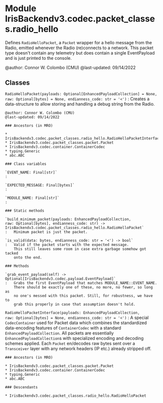 Module IrisBackendv3.codec.packet_classes.radio_hello
=====================================================
Defines `RadioHelloPacket`, a `Packet` wrapper for a hello message from the
Radio, emitted whenever the Radio (re)connects to a network. This packet type
doesn't contain any telemetry but does contain a single EventPayload and is
just printed to the console.

@author: Connor W. Colombo (CMU)
@last-updated: 09/14/2022

Classes
-------

`RadioHelloPacket(payloads: Optional[EnhancedPayloadCollection] = None, raw: Optional[bytes] = None, endianness_code: str = '<')`
:   Creates a data-structure to allow storing and handling a debug string from
    the Radio.
    
    @author: Connor W. Colombo (CMU)
    @last-updated: 09/14/2022

    ### Ancestors (in MRO)

    * IrisBackendv3.codec.packet_classes.radio_hello.RadioHelloPacketInterface
    * IrisBackendv3.codec.packet_classes.packet.Packet
    * IrisBackendv3.codec.container.ContainerCodec
    * typing.Generic
    * abc.ABC

    ### Class variables

    `EVENT_NAME: Final[str]`
    :

    `EXPECTED_MESSAGE: Final[bytes]`
    :

    `MODULE_NAME: Final[str]`
    :

    ### Static methods

    `build_minimum_packet(payloads: EnhancedPayloadCollection, raw: Optional[bytes], endianness_code: str) ‑> IrisBackendv3.codec.packet_classes.radio_hello.RadioHelloPacket`
    :   Minimum packet is just the packet.

    `is_valid(data: bytes, endianness_code: str = '<') ‑> bool`
    :   Valid if the packet starts with the expected message.
        This still leaves some room in case extra garbage somehow got tacked
        onto the end.

    ### Methods

    `grab_event_payload(self) ‑> Optional[IrisBackendv3.codec.payload.EventPayload]`
    :   Grabs the first EventPayload that matches MODULE_NAME::EVENT_NAME.
        There should be exactly one of these, no more, no fewer, so long as 
        no one's messed with this packet. Still, for robustness, we have to
        grab this properly in case that assumption doesn't hold.

`RadioHelloPacketInterface(payloads: EnhancedPayloadCollection, raw: Optional[bytes] = None, endianness_code: str = '<')`
:   A special `CodecContainer` used for Packet data which combines the
    standardized data-encoding features of `ContainerCodec` with a standard
    `EnhancedPayloadCollection`. All packets are essentially 
    `EnhancedPayloadCollection`s with specialized encoding and decoding schemes
    applied. Each `Packet` en/decodes raw bytes sent over a `Transceiver` layer
    with any network headers (IP etc.) already stripped off.

    ### Ancestors (in MRO)

    * IrisBackendv3.codec.packet_classes.packet.Packet
    * IrisBackendv3.codec.container.ContainerCodec
    * typing.Generic
    * abc.ABC

    ### Descendants

    * IrisBackendv3.codec.packet_classes.radio_hello.RadioHelloPacket